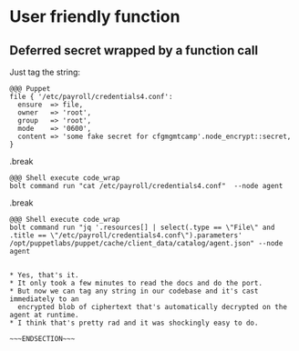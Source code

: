 <!SLIDE >
# User friendly function
## Deferred secret wrapped by a function call

Just tag the string:

    @@@ Puppet
    file { '/etc/payroll/credentials4.conf':
      ensure  => file,
      owner   => 'root',
      group   => 'root',
      mode    => '0600',
      content => 'some fake secret for cfgmgmtcamp'.node_encrypt::secret,
    }
  
.break

    @@@ Shell execute code_wrap
    bolt command run "cat /etc/payroll/credentials4.conf"  --node agent

.break

    @@@ Shell execute code_wrap
    bolt command run "jq '.resources[] | select(.type == \"File\" and .title == \"/etc/payroll/credentials4.conf\").parameters' /opt/puppetlabs/puppet/cache/client_data/catalog/agent.json" --node agent

~~~SECTION:notes~~~

* Yes, that's it.
* It only took a few minutes to read the docs and do the port.
* But now we can tag any string in our codebase and it's cast immediately to an
  encrypted blob of ciphertext that's automatically decrypted on the agent at runtime.
* I think that's pretty rad and it was shockingly easy to do.

~~~ENDSECTION~~~
